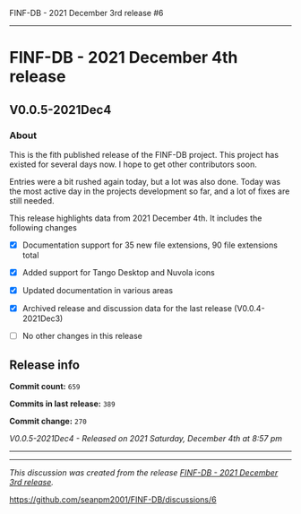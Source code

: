 FINF-DB - 2021 December 3rd release #6


***

# FINF-DB - 2021 December 4th release

## V0.0.5-2021Dec4

### About

This is the fith published release of the FINF-DB project. This project has existed for several days now. I hope to get other contributors soon.

Entries were a bit rushed again today, but a lot was also done. Today was the most active day in the projects development so far, and a lot of fixes are still needed.

<!-- NEW 2021 DECEMBER 3RD
New

security file
Sitemap
robots.txt
Workflow support
12 new file extensions
New documentation

!-->

This release highlights data from 2021 December 4th. It includes the following changes

- [x] Documentation support for 35 new file extensions, 90 file extensions total

- [x] Added support for Tango Desktop and Nuvola icons

<!--
- [x] Documentation support for 1 special file type

- [x] Documentation support for 1 file system type

- [x] Documentation support for 1 Shebang/Hashpling type

- [x] 4 Basic stylesheets in CSS and Less

- [x] Decent starter documentation in English and Esperanto

- [x] All the default generated files from seanpm2001/Template_Other_V7

- [x] Support for GitHub discussions

- [x] 1 archived GitHub discussion

- [x] A project logo

- [x] Project language files (7x)
!-->

- [x] Updated documentation in various areas

- [x] Archived release and discussion data for the last release (V0.0.4-2021Dec3)

- [ ] No other changes in this release

## Release info

**Commit count:** `659`

**Commits in last release:** `389`

**Commit change:** `270`

_V0.0.5-2021Dec4 - Released on 2021 Saturday, December 4th at 8:57 pm_

***


<hr /><em>This discussion was created from the release <a href='https://github.com/seanpm2001/FINF-DB/releases/tag/V0.0.4-2021Dec4'>FINF-DB - 2021 December 3rd release</a>.</em>

https://github.com/seanpm2001/FINF-DB/discussions/6

